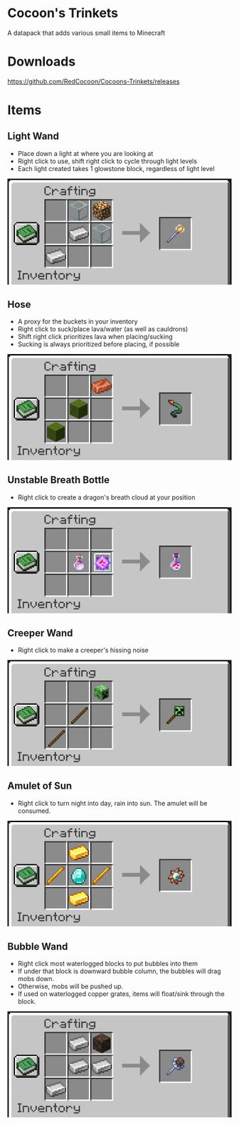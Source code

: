 # Cocoon's Trinkets
 A datapack that adds various small items to Minecraft


# Downloads
https://github.com/RedCocoon/Cocoons-Trinkets/releases

# Items

## Light Wand
- Place down a light at where you are looking at
- Right click to use, shift right click to cycle through light levels
- Each light created takes 1 glowstone block, regardless of light level

![Recipe for Light Wand](https://raw.githubusercontent.com/RedCocoon/Cocoons-Trinkets/main/.github/images/recipe_light_wand.png)

## Hose
- A proxy for the buckets in your inventory
- Right click to suck/place lava/water (as well as cauldrons)
- Shift right click prioritizes lava when placing/sucking
- Sucking is always prioritized before placing, if possible

![Recipe for Hose](https://raw.githubusercontent.com/RedCocoon/Cocoons-Trinkets/main/.github/images/recipe_hose.png)

## Unstable Breath Bottle
- Right click to create a dragon's breath cloud at your position

![Recipe for Unstable Breath Bottle](https://raw.githubusercontent.com/RedCocoon/Cocoons-Trinkets/main/.github/images/recipe_unstable_breath_bottle.png)

## Creeper Wand
- Right click to make a creeper's hissing noise

![Recipe for Creeper Wand](https://raw.githubusercontent.com/RedCocoon/Cocoons-Trinkets/main/.github/images/recipe_creeper_wand.png)

## Amulet of Sun
- Right click to turn night into day, rain into sun. The amulet will be consumed.

![Recipe for Amulet of Sun](https://raw.githubusercontent.com/RedCocoon/Cocoons-Trinkets/main/.github/images/recipe_amulet_of_sun.png)

## Bubble Wand
- Right click most waterlogged blocks to put bubbles into them
- If under that block is downward bubble column, the bubbles will drag mobs down.
- Otherwise, mobs will be pushed up.
- If used on waterlogged copper grates, items will float/sink through the block.

![Recipe for Bubble Wand](https://raw.githubusercontent.com/RedCocoon/Cocoons-Trinkets/main/.github/images/recipe_bubble_wand.png)
